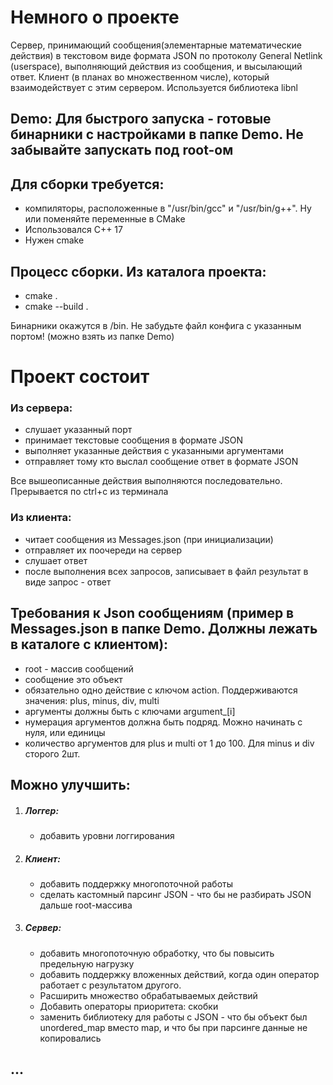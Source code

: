 # Немного о проекте
Сервер, принимающий сообщения(элементарные математические действия) в текстовом виде формата JSON по протоколу General Netlink (userspace), выполняющий действия из сообщения, и высылающий ответ.
Клиент (в планах во множественном числе), который взаимодействует с этим сервером.
Используется библиотека libnl
## Demo: Для быстрого запуска - готовые бинарники с настройками в папке Demo. Не забывайте запускать под root-ом
## Для сборки требуется:
* компиляторы, расположенные в "/usr/bin/gcc" и "/usr/bin/g++". Ну или поменяйте переменные в CMake
* Использовался С++ 17
* Нужен cmake
## Процесс сборки. Из каталога проекта:
* cmake .
* cmake --build .

Бинарники окажутся в /bin.
Не забудьте файл конфига с указанным портом! (можно взять из папке Demo)

# Проект состоит
### Из сервера:
* слушает указанный порт
* принимает текстовые сообщения в формате JSON
* выполняет указанные действия с указанными аргументами
* отправляет тому кто выслал сообщение ответ в формате JSON

Все вышеописанные действия выполняются последовательно.
Прерывается по ctrl+c из терминала

### Из клиента:
* читает сообщения из Messages.json (при инициализации)
* отправляет их поочереди на сервер
* слушает ответ
* после выполнения всех запросов, записывает в файл результат в виде запрос - ответ

## Требования к Json сообщениям (пример в Messages.json в папке Demo. Должны лежать в каталоге с клиентом):
* root - массив сообщений
* сообщение это объект
* обязательно одно действие с ключом action. Поддерживаются значения: plus, minus, div, multi
* аргументы должны быть с ключами argument_[i]
* нумерация аргументов должна быть подряд. Можно начинать с нуля, или единицы
* количество аргументов для plus и multi от 1 до 100. Для minus и div сторого 2шт.

## Можно улучшить:
 1. ##### Логгер:
	* добавить уровни логгирования

2. ##### Клиент: 
	* добавить поддержку многопоточной работы
	* сделать кастомный парсинг JSON - что бы не разбирать JSON дальше root-массива

3. ##### Сервер:
	* добавить многопоточную обработку, что бы повысить предельную нагрузку
	* добавить поддержку вложенных действий, когда один оператор работает с результатом другого.
	* Расширить множество обрабатываемых действий
	* Добавить операторы приоритета: скобки
	* заменить библиотеку для работы с JSON - что бы объект был unordered_map вместо map, и что бы при парсинге данные не копировались
## ...
